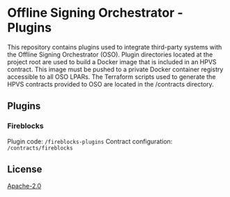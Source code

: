 # Offline Signing Orchestrator - Plugins
This repository contains plugins used to integrate third-party systems with the Offline Signing Orchestrator (OSO). Plugin directories located at the project root are used to build a Docker image that is included in an HPVS contract. This image must be pushed to a private Docker container registry accessible to all OSO LPARs. The Terraform scripts used to generate the HPVS contracts provided to OSO are located in the /contracts directory.

## Plugins

### Fireblocks
Plugin code: `/fireblocks-plugins`
Contract configuration: `/contracts/fireblocks`

## License
[Apache-2.0](./LICENSE)
